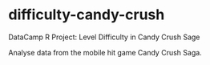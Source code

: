# difficulty-candy-crush
DataCamp R Project: Level Difficulty in Candy Crush Sage

Analyse data from the mobile hit game Candy Crush Saga.
